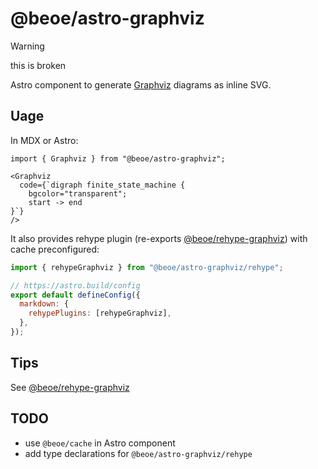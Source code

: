 # @beoe/astro-graphviz

> [!WARNING]
> this is broken

Astro component to generate [Graphviz](https://graphviz.org/) diagrams as inline SVG.

## Uage

In MDX or Astro:

```mdx
import { Graphviz } from "@beoe/astro-graphviz";

<Graphviz
  code={`digraph finite_state_machine {
  	bgcolor="transparent";
    start -> end
}`}
/>
```

It also provides rehype plugin (re-exports [@beoe/rehype-graphviz](/packages/rehype-graphviz/)) with cache preconfigured:

```js
import { rehypeGraphviz } from "@beoe/astro-graphviz/rehype";

// https://astro.build/config
export default defineConfig({
  markdown: {
    rehypePlugins: [rehypeGraphviz],
  },
});
```

## Tips

See [@beoe/rehype-graphviz](/packages/rehype-graphviz/)

## TODO

- use `@beoe/cache` in Astro component
- add type declarations for `@beoe/astro-graphviz/rehype`
